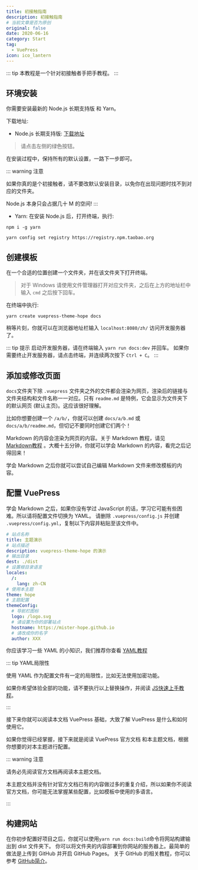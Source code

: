 ```yaml
---
title: 初接触指南
description: 初接触指南
# 当前文章是否为原创
original: false
date: 2020-06-16
category: Start
tag:
  - VuePress
icon: ico_lantern
---
```


::: tip
本教程是一个针对初接触者手把手教程。
:::

## 环境安装

你需要安装最新的 Node.js 长期支持版 和 Yarn。

下载地址:

- Node.js 长期支持版: [下载地址](https://nodejs.org/zh-cn/)

> 请点击左侧的绿色按钮。

在安装过程中，保持所有的默认设置，一路下一步即可。

::: warning 注意

如果你真的是个初接触者，请不要改默认安装目录，以免你在出现问题时找不到对应的文件夹。

Node.js 本身只会占据几十 M 的空间!
:::

- Yarn: 在安装 Node.js 后，打开终端，执行:

```
npm i -g yarn

yarn config set registry https://registry.npm.taobao.org
```

## 创建模板

在一个合适的位置创建一个文件夹，并在该文件夹下打开终端。

> 对于 Windows 请使用文件管理器打开对应文件夹，之后在上方的地址栏中输入 `cmd` 之后按下回车。

在终端中执行:

```
yarn create vuepress-theme-hope docs
```

稍等片刻，你就可以在浏览器地址栏输入 `localhost:8080/zh/` 访问开发服务器了。

::: tip 提示
启动开发服务器，请在终端输入 `yarn run docs:dev` 并回车。 如果你需要终止开发服务器，请点击终端，并连续两次按下 `Ctrl + C`。
:::

## 添加或修改页面

`docs`文件夹下除 `.vuepress` 文件夹之外的文件都会渲染为网页，渲染后的链接与文件夹结构和文件名称一一对应。只有 `readme.md` 是特例，它会显示为文件夹下的默认网页 (默认主页)。这应该很好理解。

比如你想要创建一个 `/a/b/`，你就可以创建 `docs/a/b.md` 或 `docs/a/b/readme.md`，但切记不要同时创建它们两个！

Markdown 的内容会渲染为网页的内容。关于 Markdown 教程，请见 [Markdown教程](https://vuepress-theme-hope.github.io/zh/basic/markdown/) 。大概十五分钟，你就可以学会 Markdown 的内容，看完之后记得回来！

学会 Markdown 之后你就可以尝试自己编辑 Markdown 文件来修改模板的内容。

## 配置 VuePress

学会 Markdown 之后，如果你没有学过 JavaScript 的话，学习它可能有些困难。所以请将配置文件切换为 YAML。 请删除 `.vuepress/config.js` 并创建 `.vuepress/config.yml`，复制以下内容并粘贴至该文件中。

```yml
# 站点名称
title: 主题演示
# 站点描述
description: vuepress-theme-hope 的演示
# 输出目录
dest: ./dist
# 设置根目录语言
locales:
  /:
    lang: zh-CN
# 使用本主题
theme: hope
# 主题配置
themeConfig:
  # 导航栏图标
  logo: /logo.svg
  # 请设置为你的部署站点
  hostname: https://mister-hope.github.io
  # 请改成你的名字
  author: XXX
```

你应该学习一些 YAML 的小知识，我们推荐你查看 [YAML教程](https://mrhope.site/code/language/yaml/)  

::: tip YAML局限性

使用 YAML 作为配置文件有一定的局限性，比如无法使用加密功能。

如果你希望体验全部的功能，请不要执行以上替换操作，并阅读 [JS快速上手教程](https://mrhope.site/code/language/js/guide/)。

:::

接下来你就可以阅读本文档 VuePress 基础，大致了解 VuePress 是什么和如何使用它。

如果你觉得已经掌握，接下来就是阅读 VuePress 官方文档   和本主题文档，根据你想要的对本主题进行配置。

::: warning 注意

请务必先阅读官方文档再阅读本主题文档。

本主题文档并没有针对官方文档已有的内容做过多的重复介绍，所以如果你不阅读官方文档，你可能无法掌握某些配置，比如模板中使用的多语言。

:::

## 构建网站

在你初步配置好项目之后，你就可以使用` yarn run docs:build `命令将网站构建输出到 dist 文件夹下。 你可以将文件夹的内容部署到你网站的服务器上。最简单的做法是上传到 GitHub 并开启 GitHub Pages。 关于 GitHub 的相关教程，你可以参考 [GitHub简介](https://mrhope.site/code/github/)。
